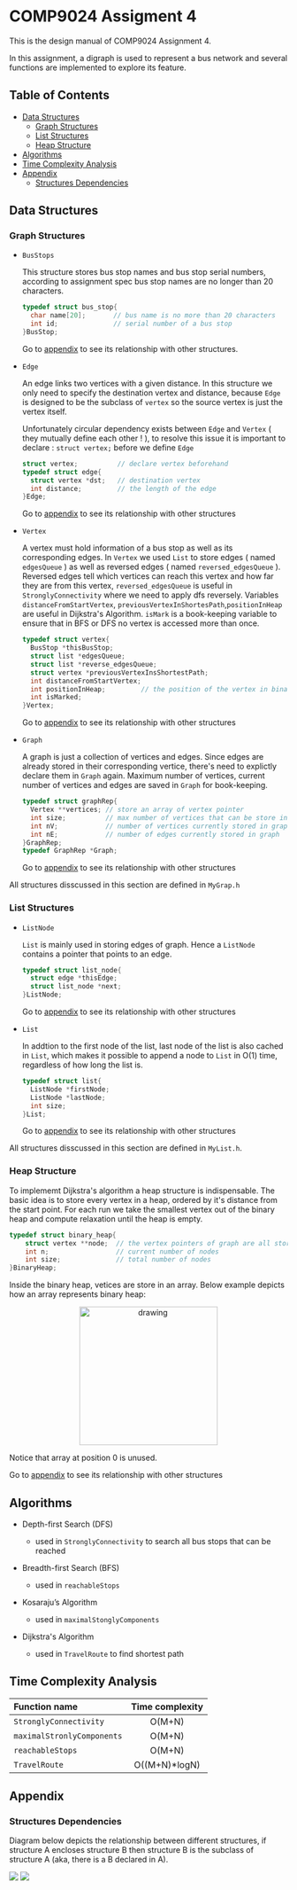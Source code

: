 # COMP9024 Assigment 4

This is the design manual of COMP9024 Assignment 4. 

In this assignment, a digraph is used to represent a bus network and several functions are implemented to explore its feature.

## Table of Contents
 - [Data Structures](#data-structures)
   - [Graph Structures](#graph-structures)
   - [List Structures](#list-structures)
   - [Heap Structure](#heap-structure)
 - [Algorithms](#algorithms)
 - [Time Complexity Analysis](#time-complexity-analysis)
 - [Appendix](#appendix)
   - [Structures Dependencies](#structures-dependencies) 

## Data Structures

### Graph Structures 

- ```BusStops```

  This structure stores bus stop names and bus stop serial numbers, according to assignment spec bus stop names are no longer than 20 characters. 

  ```c
  typedef struct bus_stop{
    char name[20];       // bus name is no more than 20 characters
    int id;              // serial number of a bus stop
  }BusStop;
  ```

  Go to [appendix](#appendix) to see its relationship with other structures.

- ```Edge```
  
  An edge links two vertices with a given distance. In this structure we only need to specify the destination vertex and distance, because ```Edge``` is designed to be the subclass of ```vertex``` so the source vertex is just the vertex itself. 
  
  Unfortunately circular dependency exists between ```Edge``` and ```Vertex``` ( they mutually define each other ! ), to resolve this issue it is important to declare : ```struct vertex;``` before we define ```Edge```

  ```c
  struct vertex;          // declare vertex beforehand
  typedef struct edge{ 
    struct vertex *dst;   // destination vertex
    int distance;         // the length of the edge
  }Edge;
  ```

  Go to [appendix](#appendix) to see its relationship with other structures

- ```Vertex```
  
  A vertex must hold information of a bus stop as well as its corresponding edges. In ```Vertex``` we used ```List``` to store edges ( named ```edgesQueue``` ) as well as reversed edges ( named ```reversed_edgesQueue``` ). Reversed edges tell which vertices can reach this vertex and how far they are from this vertex, ```reversed_edgesQueue``` is useful in ```StronglyConnectivity``` where we need to apply dfs reversely. Variables ```distanceFromStartVertex```, ```previousVertexInShortesPath```,```positionInHeap``` are useful in Dijkstra's Algorithm. ```isMark``` is  a book-keeping variable to ensure that in BFS or DFS no vertex is accessed more than once. 

  ```c
  typedef struct vertex{ 
    BusStop *thisBusStop;
    struct list *edgesQueue;
    struct list *reverse_edgesQueue;
    struct vertex *previousVertexInsShortestPath;
    int distanceFromStartVertex;
    int positionInHeap;         // the position of the vertex in binary heap
    int isMarked;
  }Vertex;
  ```

  Go to [appendix](#appendix) to see its relationship with other structures

- ```Graph```
  
  A graph is just a collection of vertices and edges. Since edges are already stored in their corresponding vertice, there's need to explictly declare them in ```Graph``` again. Maximum number of vertices, current number of vertices and edges are saved in ```Graph``` for book-keeping.

  ```c
  typedef struct graphRep{
    Vertex **vertices; // store an array of vertex pointer
    int size;          // max number of vertices that can be store in graph
    int nV;            // number of vertices currently stored in graph
    int nE;            // number of edges currently stored in graph
  }GraphRep;
  typedef GraphRep *Graph;
  ```

  Go to [appendix](#appendix) to see its relationship with other structures

All structures disscussed in this section are defined in ```MyGrap.h``` 

### List Structures

- ```ListNode```
  
  ```List``` is mainly used in storing edges of graph. Hence a ```ListNode``` contains a pointer that points to an edge.
  
  ```c
  typedef struct list_node{
    struct edge *thisEdge;
    struct list_node *next;
  }ListNode;
  ```
  Go to [appendix](#appendix) to see its relationship with other structures

- ```List```
  
  In addtion to the first node of the list, last node of the list is also cached in ```List```, which makes it possible to append a node to ```List``` in O(1) time, regardless of how long the list is.

  ```c
  typedef struct list{
    ListNode *firstNode;
    ListNode *lastNode;
    int size;
  }List;
  ```
  
  Go to [appendix](#appendix) to see its relationship with other structures

All structures disscussed in this section are defined in ```MyList.h```.

### Heap Structure

To implememt Dijkstra's algorithm a heap structure is indispensable. The basic idea is to store every vertex in a heap, ordered by it's distance from the start point. For each run we take the smallest vertex out of the binary heap and compute relaxation until the heap is empty. 

```C
typedef struct binary_heap{
    struct vertex **node;  // the vertex pointers of graph are all stored in an array 
    int n;                 // current number of nodes
    int size;              // total number of nodes 
}BinaryHeap;
```
Inside the binary heap, vetices are store in an array. Below example depicts how an array represents binary heap:

<p align="center">
<img src="image/arrayHeap.png" alt="drawing" width="250"/>
</p>
Notice that array at position 0 is unused.

Go to [appendix](#appendix) to see its relationship with other structures

## Algorithms
 - Depth-first Search (DFS)
   - used in ```StronglyConnectivity``` to search all bus stops that can be reached 
  
 - Breadth-first Search (BFS)
   - used in ```reachableStops```

 - Kosaraju’s Algorithm
   - used in ```maximalStonglyComponents``` 
  
 - Dijkstra's Algorithm
   - used in ```TravelRoute``` to find shortest path

## Time Complexity Analysis
|        Function name         | Time complexity |
|:-----------------------------|:---------------:|
|```StronglyConnectivity```    | O(M+N)          |
|```maximalStronlyComponents```| O(M+N)          |
|```reachableStops```          | O(M+N)          |
|```TravelRoute```             | O((M+N)*logN)   |


## Appendix
### Structures Dependencies
Diagram below depicts the relationship between different structures, if structure A encloses structure B then structure B is the subclass of structure A (aka, there is a B declared in A). 

![](image/dependency.png)
![](image/dependency2.png)

